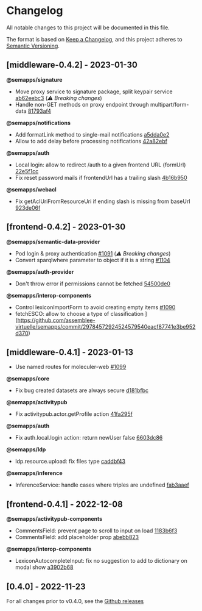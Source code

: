 # Changelog

All notable changes to this project will be documented in this file.

The format is based on [Keep a Changelog](https://keepachangelog.com/en/1.0.0/),
and this project adheres to [Semantic Versioning](https://semver.org/spec/v2.0.0.html).

## [middleware-0.4.2] - 2023-01-30

**@semapps/signature**
- Move proxy service to signature package, split keypair service [ab62eebc3](https://github.com/assemblee-virtuelle/semapps/commit/ab62eebc3807f21218384b24e5b743be33471247) (*:warning: Breaking changes*)
- Handle non-GET methods on proxy endpoint through multipart/form-data [81793af4](https://github.com/assemblee-virtuelle/semapps/commit/81793af42b96a2e42d868d8a4e33f7dc35ab8eec)

**@semapps/notifications**
- Add formatLink method to single-mail notifications [a5dda0e2](https://github.com/assemblee-virtuelle/semapps/commit/a5dda0e2f6a6121d1ec422a244aaa6d6e3d0e658)
- Allow to add delay before processing notifications [42a82ebf](https://github.com/assemblee-virtuelle/semapps/commit/42a82ebf7c363ff448a815103517b317985f85b9)

**@semapps/auth**
- Local login: allow to redirect /auth to a given frontend URL (formUrl) [22e5f1cc](https://github.com/assemblee-virtuelle/semapps/commit/22e5f1ccc5d34f669ac5a869a2e438057120916f) 
- Fix reset password mails if frontendUrl has a trailing slash [4b16b950](https://github.com/assemblee-virtuelle/semapps/commit/4b16b9502467c88c7ad3977e0174945666dab3f8)

**@semapps/webacl**
- Fix getAclUriFromResourceUri if ending slash is missing from baseUrl [923de06f](https://github.com/assemblee-virtuelle/semapps/commit/923de06f2b4045fa3e66903942b09586365f6b89)

## [frontend-0.4.2] - 2023-01-30

**@semapps/semantic-data-provider**
- Pod login & proxy authentication [#1091](https://github.com/assemblee-virtuelle/semapps/pull/1091) (*:warning: Breaking changes*)
- Convert sparqlwhere parameter to object if it is a string [#1104](https://github.com/assemblee-virtuelle/semapps/pull/1104)

**@semapps/auth-provider**
- Don't throw error if permissions cannot be fetched [54500de0](https://github.com/assemblee-virtuelle/semapps/commit/54500de024b4e0e9ef0ec357282086a6bebefb65)

**@semapps/interop-components**
- Control lexiconImportForm to avoid creating empty items [#1090](https://github.com/assemblee-virtuelle/semapps/pull/1090)
- fetchESCO: allow to choose a type of classification ](https://github.com/assemblee-virtuelle/semapps/commit/29784572924524579540eacf87741e3be952d370)

## [middleware-0.4.1] - 2023-01-13

- Use named routes for moleculer-web [#1099](https://github.com/assemblee-virtuelle/semapps/pull/1099)

**@semapps/core**
- Fix bug created datasets are always secure [d181bfbc](https://github.com/assemblee-virtuelle/semapps/commit/d181bfbc0a6a94c666cc96f4cc1a78e15f111372)

**@semapps/activitypub**
- Fix activitypub.actor.getProfile action [41fa295f](https://github.com/assemblee-virtuelle/semapps/commit/41fa295f9613f9e54b681aacf5f10aabc8a8b6a2)

**@semapps/auth**
- Fix auth.local.login action: return newUser false [6603dc86](https://github.com/assemblee-virtuelle/semapps/commit/6603dc865d70e62c57800d120a8c0de1f2e16a84)

**@semapps/ldp**
- ldp.resource.upload: fix files type [caddbf43](https://github.com/assemblee-virtuelle/semapps/commit/caddbf43a4a93b5d88a9465dc0fd548467d3acfb)

**@semapps/inference**
- InferenceService: handle cases where triples are undefined [fab3aaef](https://github.com/assemblee-virtuelle/semapps/commit/fab3aaef81089f9b132e53f5c2b33485c502154e)

## [frontend-0.4.1] - 2022-12-08

**@semapps/activitypub-components**
- CommentsField: prevent page to scroll to input on load [1183b6f3](https://github.com/assemblee-virtuelle/semapps/commit/1183b6f31ccf5ce4fe68794acadab266395c22af)
- CommentsField: add placeholder prop [abebb823](https://github.com/assemblee-virtuelle/semapps/commit/abebb82396afbfa0a655f8ba42327432370bf731)

**@semapps/interop-components**
- LexiconAutocompleteInput: fix no suggestion to add to dictionary on modal show [a3902b68](https://github.com/assemblee-virtuelle/semapps/commit/a3902b68bf19bd910199a321ec535ad81856fd9e)

## [0.4.0] - 2022-11-23

For all changes prior to v0.4.0, see the [Github releases](https://github.com/assemblee-virtuelle/semapps/releases)
